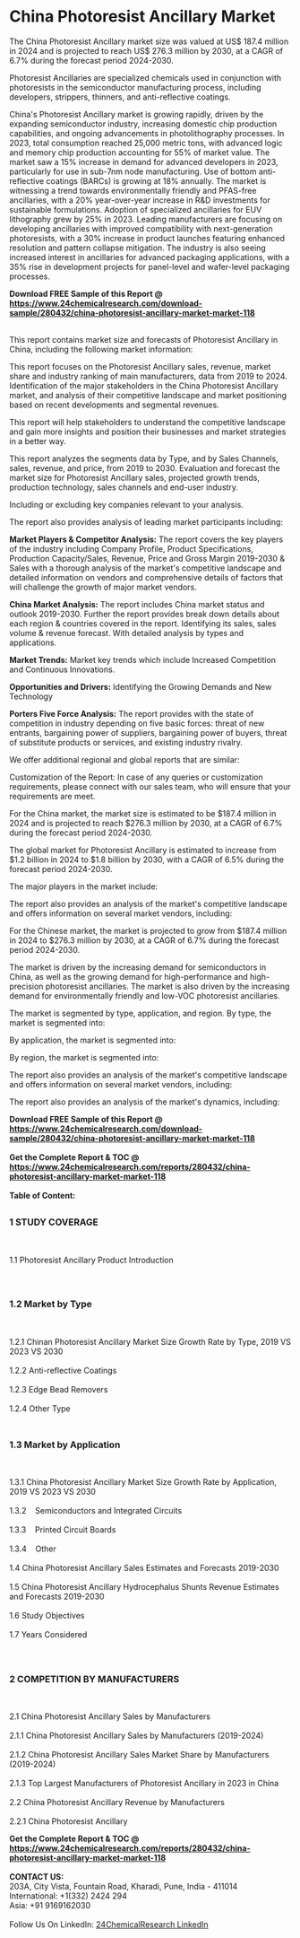 <h1>China Photoresist Ancillary Market</h1><p>The China Photoresist Ancillary market size was valued at US$ 187.4 million in 2024 and is projected to reach US$ 276.3 million by 2030, at a CAGR of 6.7% during the forecast period 2024-2030.</p><p>Photoresist Ancillaries are specialized chemicals used in conjunction with photoresists in the semiconductor manufacturing process, including developers, strippers, thinners, and anti-reflective coatings.</p><p>China's Photoresist Ancillary market is growing rapidly, driven by the expanding semiconductor industry, increasing domestic chip production capabilities, and ongoing advancements in photolithography processes. In 2023, total consumption reached 25,000 metric tons, with advanced logic and memory chip production accounting for 55% of market value. The market saw a 15% increase in demand for advanced developers in 2023, particularly for use in sub-7nm node manufacturing. Use of bottom anti-reflective coatings (BARCs) is growing at 18% annually. The market is witnessing a trend towards environmentally friendly and PFAS-free ancillaries, with a 20% year-over-year increase in R&amp;D investments for sustainable formulations. Adoption of specialized ancillaries for EUV lithography grew by 25% in 2023. Leading manufacturers are focusing on developing ancillaries with improved compatibility with next-generation photoresists, with a 30% increase in product launches featuring enhanced resolution and pattern collapse mitigation. The industry is also seeing increased interest in ancillaries for advanced packaging applications, with a 35% rise in development projects for panel-level and wafer-level packaging processes.</p><div><b>Download FREE Sample of this Report @ 
            <a href="https://www.24chemicalresearch.com/download-sample/280432/china-photoresist-ancillary-market-market-118">
            https://www.24chemicalresearch.com/download-sample/280432/china-photoresist-ancillary-market-market-118</a></b></div><br><p>This report contains market size and forecasts of Photoresist Ancillary in China, including the following market information:</p><p>This report focuses on the Photoresist Ancillary sales, revenue, market share and industry ranking of main manufacturers, data from 2019 to 2024. Identification of the major stakeholders in the China Photoresist Ancillary market, and analysis of their competitive landscape and market positioning based on recent developments and segmental revenues.</p><p>This report will help stakeholders to understand the competitive landscape and gain more insights and position their businesses and market strategies in a better way.</p><p>This report analyzes the segments data by Type, and by Sales Channels, sales, revenue, and price, from 2019 to 2030. Evaluation and forecast the market size for Photoresist Ancillary sales, projected growth trends, production technology, sales channels and end-user industry.</p><p>Including or excluding key companies relevant to your analysis.</p><p>The report also provides analysis of leading market participants including:</p><p><strong>Market Players &amp; Competitor Analysis:</strong> The report covers the key players of the industry including Company Profile, Product Specifications, Production Capacity/Sales, Revenue, Price and Gross Margin 2019-2030 &amp; Sales with a thorough analysis of the market's competitive landscape and detailed information on vendors and comprehensive details of factors that will challenge the growth of major market vendors.</p><p><strong>China Market Analysis:</strong> The report includes China market status and outlook 2019-2030. Further the report provides break down details about each region &amp; countries covered in the report. Identifying its sales, sales volume &amp; revenue forecast. With detailed analysis by types and applications.</p><p><strong>Market Trends:</strong> Market key trends which include Increased Competition and Continuous Innovations.</p><p><strong>Opportunities and Drivers:</strong> Identifying the Growing Demands and New Technology</p><p><strong>Porters Five Force Analysis:</strong> The report provides with the state of competition in industry depending on five basic forces: threat of new entrants, bargaining power of suppliers, bargaining power of buyers, threat of substitute products or services, and existing industry rivalry.</p><p>We offer additional regional and global reports that are similar:</p><p>Customization of the Report: In case of any queries or customization requirements, please connect with our sales team, who will ensure that your requirements are meet.</p><p>For the China market, the market size is estimated to be $187.4 million in 2024 and is projected to reach $276.3 million by 2030, at a CAGR of 6.7% during the forecast period 2024-2030.</p><p>The global market for Photoresist Ancillary is estimated to increase from $1.2 billion in 2024 to $1.8 billion by 2030, with a CAGR of 6.5% during the forecast period 2024-2030.</p><p>The major players in the market include:</p><p>The report also provides an analysis of the market's competitive landscape and offers information on several market vendors, including:</p><p>For the Chinese market, the market is projected to grow from $187.4 million in 2024 to $276.3 million by 2030, at a CAGR of 6.7% during the forecast period 2024-2030.</p><p>The market is driven by the increasing demand for semiconductors in China, as well as the growing demand for high-performance and high-precision photoresist ancillaries. The market is also driven by the increasing demand for environmentally friendly and low-VOC photoresist ancillaries.</p><p>The market is segmented by type, application, and region. By type, the market is segmented into:</p><p>By application, the market is segmented into:</p><p>By region, the market is segmented into:</p><p>The report also provides an analysis of the market's competitive landscape and offers information on several market vendors, including:</p><p>The report also provides an analysis of the market's dynamics, including:</p><div><b>Download FREE Sample of this Report @ 
            <a href="https://www.24chemicalresearch.com/download-sample/280432/china-photoresist-ancillary-market-market-118">
            https://www.24chemicalresearch.com/download-sample/280432/china-photoresist-ancillary-market-market-118</a></b></div><br><div><b>Get the Complete Report & TOC @ 
            <a href="https://www.24chemicalresearch.com/reports/280432/china-photoresist-ancillary-market-market-118">
            https://www.24chemicalresearch.com/reports/280432/china-photoresist-ancillary-market-market-118</a></b></div><br>
            <b>Table of Content:</b><p><h2><span style="font-size:16px"><strong>1 STUDY COVERAGE</strong></span></h2><br />
<p>1.1 Photoresist Ancillary Product Introduction</p><br />
<h2><span style="font-size:16px"><strong>1.2 Market by Type</strong></span></h2><br />
<p>1.2.1 Chinan Photoresist Ancillary Market Size Growth Rate by Type, 2019 VS 2023 VS 2030<br /><br />
1.2.2 Anti-reflective Coatings&nbsp;&nbsp; &nbsp;<br /><br />
1.2.3 Edge Bead Removers<br /><br />
1.2.4 Other Type<br /><br />
<h2><span style="font-size:16px"><strong>1.3 Market by Application</strong></span></h2><br />
<p>1.3.1 China Photoresist Ancillary Market Size Growth Rate by Application, 2019 VS 2023 VS 2030<br /><br />
1.3.2&nbsp;&nbsp; &nbsp;Semiconductors and Integrated Circuits<br /><br />
1.3.3&nbsp;&nbsp; &nbsp;Printed Circuit Boards<br /><br />
1.3.4&nbsp;&nbsp; &nbsp;Other<br /><br />
1.4 China Photoresist Ancillary Sales Estimates and Forecasts 2019-2030<br /><br />
1.5 China Photoresist Ancillary Hydrocephalus Shunts Revenue Estimates and Forecasts 2019-2030<br /><br />
1.6 Study Objectives<br /><br />
1.7 Years Considered</p><br />
<h2><span style="font-size:16px"><strong>2 COMPETITION BY MANUFACTURERS</strong></span></h2><br />
<p>2.1 China Photoresist Ancillary Sales by Manufacturers<br /><br />
2.1.1 China Photoresist Ancillary Sales by Manufacturers (2019-2024)<br /><br />
2.1.2 China Photoresist Ancillary Sales Market Share by Manufacturers (2019-2024)<br /><br />
2.1.3 Top Largest Manufacturers of Photoresist Ancillary in 2023 in China<br /><br />
2.2 China Photoresist Ancillary Revenue by Manufacturers<br /><br />
2.2.1 China Photoresist Ancillary </p><div><b>Get the Complete Report & TOC @ 
            <a href="https://www.24chemicalresearch.com/reports/280432/china-photoresist-ancillary-market-market-118">
            https://www.24chemicalresearch.com/reports/280432/china-photoresist-ancillary-market-market-118</a></b></div><br><b>CONTACT US:</b><br>
            203A, City Vista, Fountain Road, Kharadi, Pune, India - 411014<br>
            International: +1(332) 2424 294<br>
            Asia: +91 9169162030 <br><br>
            Follow Us On LinkedIn: <a href="https://www.linkedin.com/company/24chemicalresearch/">24ChemicalResearch LinkedIn</a>